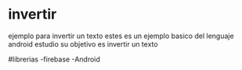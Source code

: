 # invertir
ejemplo para invertir un texto
estes es un ejemplo basico del lenguaje android estudio
su objetivo es invertir un texto

#librerias
-firebase
-Android
